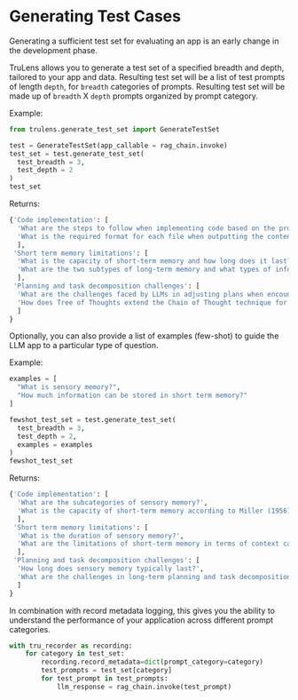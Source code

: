 # Generating Test Cases

Generating a sufficient test set for evaluating an app is an early change in the
development phase.

TruLens allows you to generate a test set of a specified breadth and depth,
tailored to your app and data. Resulting test set will be a list of test prompts
of length `depth`, for `breadth` categories of prompts. Resulting test set will
be made up of `breadth` X `depth` prompts organized by prompt category.

Example:

```python
from trulens.generate_test_set import GenerateTestSet

test = GenerateTestSet(app_callable = rag_chain.invoke)
test_set = test.generate_test_set(
  test_breadth = 3,
  test_depth = 2
)
test_set
```

Returns:

```python
{'Code implementation': [
  'What are the steps to follow when implementing code based on the provided instructions?',
  'What is the required format for each file when outputting the content, including all code?'
  ],
 'Short term memory limitations': [
  'What is the capacity of short-term memory and how long does it last?',
  'What are the two subtypes of long-term memory and what types of information do they store?'
  ],
 'Planning and task decomposition challenges': [
  'What are the challenges faced by LLMs in adjusting plans when encountering unexpected errors during long-term planning?',
  'How does Tree of Thoughts extend the Chain of Thought technique for task decomposition and what search processes can be used in this approach?'
  ]
}
```

Optionally, you can also provide a list of examples (few-shot) to guide the LLM
app to a particular type of question.

Example:

```python
examples = [
  "What is sensory memory?",
  "How much information can be stored in short term memory?"
]

fewshot_test_set = test.generate_test_set(
  test_breadth = 3,
  test_depth = 2,
  examples = examples
)
fewshot_test_set
```

Returns:

```python
{'Code implementation': [
  'What are the subcategories of sensory memory?',
  'What is the capacity of short-term memory according to Miller (1956)?'
  ],
 'Short term memory limitations': [
  'What is the duration of sensory memory?',
  'What are the limitations of short-term memory in terms of context capacity?'
  ],
 'Planning and task decomposition challenges': [
  'How long does sensory memory typically last?',
  'What are the challenges in long-term planning and task decomposition?'
  ]
}
```

In combination with record metadata logging, this gives you the ability to
understand the performance of your application across different prompt
categories.

```python
with tru_recorder as recording:
    for category in test_set:
        recording.record_metadata=dict(prompt_category=category)
        test_prompts = test_set[category]
        for test_prompt in test_prompts:
            llm_response = rag_chain.invoke(test_prompt)
```
